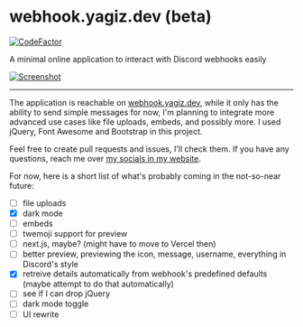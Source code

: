 # webhook.yagiz.dev (beta)
[![CodeFactor](https://www.codefactor.io/repository/github/evrifaessa/discord-webhook/badge)](https://www.codefactor.io/repository/github/evrifaessa/discord-webhook)

A minimal online application to interact with Discord webhooks easily

<a href="https://webhook.yagiz.dev/">![Screenshot](https://i.imgur.com/hPx9o8i.png)</a>

<hr>

The application is reachable on [webhook.yagiz.dev](webhook.yagiz.dev), while it only has the ability to send simple messages for now, I'm planning to integrate more advanced use cases like file uploads, embeds, and possibly more. I used jQuery, Font Awesome and Bootstrap in this project.

Feel free to create pull requests and issues, I'll check them. If you have any questions, reach me over [my socials in my website](yagiz.dev).

For now, here is a short list of what's probably coming in the not-so-near future:
- [ ] file uploads
- [x] dark mode
- [ ] embeds
- [ ] twemoji support for preview
- [ ] next.js, maybe? (might have to move to Vercel then)
- [ ] better preview, previewing the icon, message, username, everything in Discord's style
- [x] retreive details automatically from webhook's predefined defaults (maybe attempt to do that automatically)
- [ ] see if I can drop jQuery
- [ ] dark mode toggle
- [ ] UI rewrite
